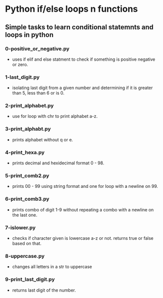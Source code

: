 # Python if/else loops n functions
## Simple tasks to learn conditional statemnts and loops in python

### 0-positive_or_negative.py
- uses if elif and else statment to check if something is positive negative or zero.

### 1-last_digit.py
- isolating last digit from a given number and determining if it is greater than 5, less than 6 or is 0.

### 2-print_alphabet.py
- use for loop with chr to print alphabet a-z.

### 3-print_alphabt.py
- prints alphabet without q or e.

### 4-print_hexa.py
- prints decimal and hexidecimal format 0 - 98.

### 5-print_comb2.py
- prints 00 - 99 using string format  and one for loop with a newline on 99.

### 6-print_comb3.py
- prints combo of digit 1-9 without repeating a combo with a newline on the last one.

### 7-islower.py
- checks if character given is lowercase a-z or not. returns true or false based on that.

### 8-uppercase.py
- changes all letters in a str to uppercase

### 9-print_last_digit.py
- returns last digit of the number.